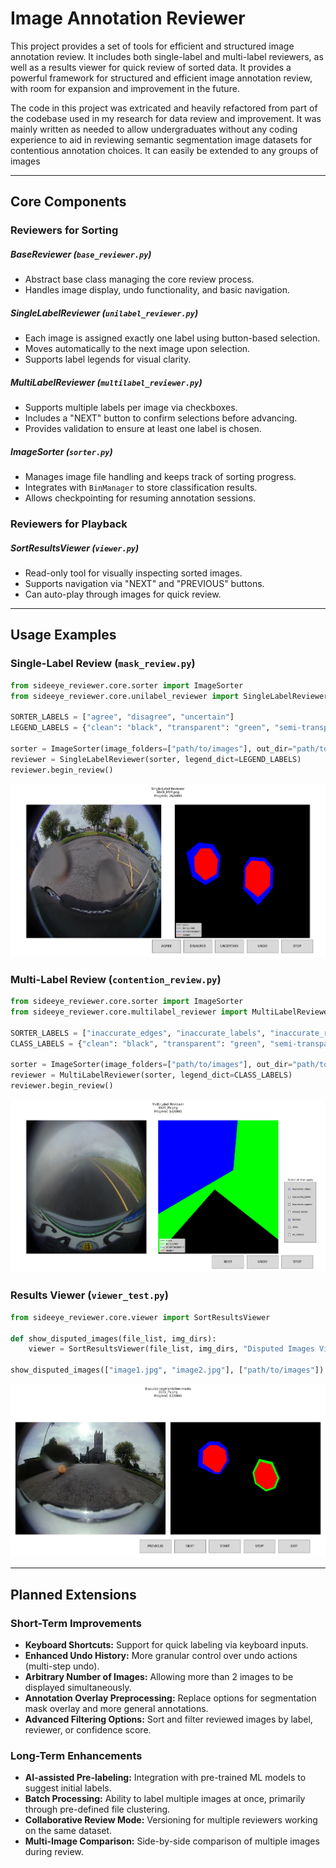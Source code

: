 # Image Annotation Reviewer

This project provides a set of tools for efficient and structured image annotation review. It includes both single-label and multi-label reviewers, as well as a results viewer for quick review of sorted data. It provides a powerful framework for structured and efficient image annotation review, with room for expansion and improvement in the future.

The code in this project was extricated and heavily refactored from part of the codebase used in my research for data review and improvement. It was mainly written as needed to allow undergraduates without any coding experience to aid in reviewing semantic segmentation image datasets for contentious annotation choices. It can easily be extended to any groups of images

---

## Core Components

### Reviewers for Sorting
##### **BaseReviewer (`base_reviewer.py`)**
- Abstract base class managing the core review process.
- Handles image display, undo functionality, and basic navigation.

##### **SingleLabelReviewer (`unilabel_reviewer.py`)**
- Each image is assigned exactly one label using button-based selection.
- Moves automatically to the next image upon selection.
- Supports label legends for visual clarity.

##### **MultiLabelReviewer (`multilabel_reviewer.py`)**
- Supports multiple labels per image via checkboxes.
- Includes a "NEXT" button to confirm selections before advancing.
- Provides validation to ensure at least one label is chosen.

##### **ImageSorter (`sorter.py`)**
- Manages image file handling and keeps track of sorting progress.
- Integrates with `BinManager` to store classification results.
- Allows checkpointing for resuming annotation sessions.


### Reviewers for Playback
##### **SortResultsViewer (`viewer.py`)**
- Read-only tool for visually inspecting sorted images.
- Supports navigation via "NEXT" and "PREVIOUS" buttons.
- Can auto-play through images for quick review.




---

## Usage Examples

### **Single-Label Review (`mask_review.py`)**
```python
from sideeye_reviewer.core.sorter import ImageSorter
from sideeye_reviewer.core.unilabel_reviewer import SingleLabelReviewer

SORTER_LABELS = ["agree", "disagree", "uncertain"]
LEGEND_LABELS = {"clean": "black", "transparent": "green", "semi-transparent": "blue", "opaque": "red"}

sorter = ImageSorter(image_folders=["path/to/images"], out_dir="path/to/output", labels=SORTER_LABELS, json_name="review_output.json")
reviewer = SingleLabelReviewer(sorter, legend_dict=LEGEND_LABELS)
reviewer.begin_review()
```

![](assets/single_label_example.png)



### **Multi-Label Review (`contention_review.py`)**
```python
from sideeye_reviewer.core.sorter import ImageSorter
from sideeye_reviewer.core.multilabel_reviewer import MultiLabelReviewer

SORTER_LABELS = ["inaccurate_edges", "inaccurate_labels", "inaccurate_regions", "missed_border", "laziness", "other", "no_contest"]
CLASS_LABELS = {"clean": "black", "transparent": "green", "semi-transparent": "blue", "opaque": "red"}

sorter = ImageSorter(image_folders=["path/to/images"], out_dir="path/to/output", labels=SORTER_LABELS, json_name="review_output.json")
reviewer = MultiLabelReviewer(sorter, legend_dict=CLASS_LABELS)
reviewer.begin_review()
```

![](assets/multi_label_example.PNG)



### **Results Viewer (`viewer_test.py`)**
```python
from sideeye_reviewer.core.viewer import SortResultsViewer

def show_disputed_images(file_list, img_dirs):
    viewer = SortResultsViewer(file_list, img_dirs, "Disputed Images Viewer")

show_disputed_images(["image1.jpg", "image2.jpg"], ["path/to/images"])
```

![](assets/viewer_example.PNG)

---

## Planned Extensions

### **Short-Term Improvements**
- **Keyboard Shortcuts:** Support for quick labeling via keyboard inputs.
- **Enhanced Undo History:** More granular control over undo actions (multi-step undo).
- **Arbitrary Number of Images:** Allowing more than 2 images to be displayed simultaneously.
- **Annotation Overlay Preprocessing:** Replace options for segmentation mask overlay and more general annotations.
- **Advanced Filtering Options:** Sort and filter reviewed images by label, reviewer, or confidence score.

### **Long-Term Enhancements**
- **AI-assisted Pre-labeling:** Integration with pre-trained ML models to suggest initial labels.
- **Batch Processing:** Ability to label multiple images at once, primarily through pre-defined file clustering.
- **Collaborative Review Mode:** Versioning for multiple reviewers working on the same dataset.
- **Multi-Image Comparison:** Side-by-side comparison of multiple images during review.




